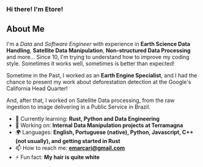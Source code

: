 ### Hi there! I'm Etore!

## About Me

I'm a *Data* and *Software Engineer* with experience in **Earth Science Data Handling**, **Satellite Data Manipulation**, **Non-structured Data Processing** and more...
Since 10, I'm trying to understand how to improve my coding style. Sometimes it works well, sometimes is better than expected! 

Sometime in the Past, I worked as an **Earth Engine Specialist**, and I had the chance to present my work about deforestation detection at the Google's California Head Quarter!

And, after that, I worked on Satellite Data processing, from the raw ingestion to image delivering in a Public Service in Brazil.

- 🌱 Currently learning: **Rust, Python and Data Engineering**
- 🔭 Working on: **Internal Data Manipulation projects at Terramagna**
- 🌍 Languages: **English, Portuguese (native), Python, Javascript, C++ (not usually), and getting started in Rust**
- 📫 How to reach me: **emarcari@gmail.com**
- ⚡ Fun fact: **My hair is quite white**
